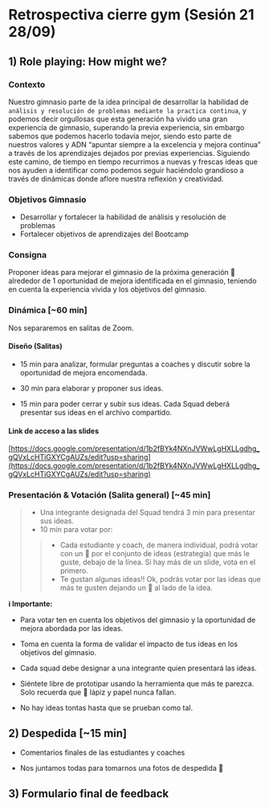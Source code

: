 <!-- markdownlint-disable MD013 -->
# Retrospectiva cierre gym (Sesión 21 28/09)

## 1) Role playing: How might we?

### Contexto

Nuestro gimnasio parte de la idea principal de desarrollar la habilidad de `análisis y resolución de problemas mediante la practica continua`, y podemos decir orgullosas que esta generación ha vivido una gran experiencia de gimnasio, superando la previa experiencia, sin embargo sabemos que podemos hacerlo todavía mejor, siendo esto parte de nuestros valores y ADN “apuntar siempre a la excelencia y mejora continua” a través de los aprendizajes dejados por previas experiencias. Siguiendo este camino, de tiempo en tiempo recurrimos a nuevas y frescas ideas que nos ayuden a identificar como podemos seguir haciéndolo grandioso a través de dinámicas donde aflore nuestra reflexión y creatividad.

### Objetivos Gimnasio

- Desarrollar y fortalecer la habilidad de análisis y resolución de problemas
- Fortalecer objetivos de aprendizajes del Bootcamp

### Consigna

Proponer ideas para mejorar el gimnasio de la próxima generación 💪 alrededor de 1 oportunidad de mejora identificada en el gimnasio, teniendo en cuenta la experiencia vivida y los objetivos del gimnasio.

### Dinámica [~60 min]

Nos separaremos en salitas de Zoom.

#### Diseño (Salitas)

- 15 min para analizar, formular preguntas a coaches y discutir sobre la oportunidad de mejora encomendada.

- 30 min para elaborar y proponer sus ideas.

- 15 min para poder cerrar y subir sus ideas. Cada Squad deberá presentar sus ideas en el archivo compartido.

#### Link de acceso a las slides

[https://docs.google.com/presentation/d/1b2fBYk4NXnJVWwLgHXLLgdhg_gQVxLcHTiGXYCgAUZs/edit?usp=sharing](https://docs.google.com/presentation/d/1b2fBYk4NXnJVWwLgHXLLgdhg_gQVxLcHTiGXYCgAUZs/edit?usp=sharing)

### Presentación & Votación (Salita general) [~45 min]

> - Una integrante designada del Squad tendrá 3 min para presentar sus ideas.
>- 10 min para votar por:
>
> > - Cada estudiante y coach, de manera individual, podrá votar con un  💛 por el conjunto de ideas (estrategia) que más le guste, debajo de la línea. Si hay más de un slide, vota en el primero.
> > - Te gustan algunas ideas!! Ok, podrás votar por las ideas que más te gusten dejando un 💜 al lado de la idea.
>

__ℹ️ Importante:__

- Para votar ten en cuenta los objetivos del gimnasio y la oportunidad de mejora abordada por las ideas.

- Toma en cuenta la forma de validar el impacto de tus ideas en los objetivos del gimnasio.

- Cada squad debe designar a una integrante quien presentará las ideas.

- Siéntete libre de prototipar usando la herramienta que más te parezca. Solo recuerda que 📝 lápiz y papel nunca fallan.

- No hay ideas tontas hasta que se prueban como tal.

## 2) Despedida [~15 min]

- Comentarios finales de las estudiantes y coaches

- Nos juntamos todas para tomarnos una fotos de despedida 📸

## 3) Formulario final de feedback
